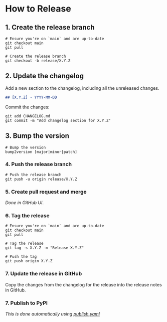 # How to Release

## 1. Create the release branch

```shell
# Ensure you're on `main` and are up-to-date
git checkout main
git pull

# Create the release branch
git checkout -b release/X.Y.Z
```

## 2. Update the changelog

Add a new section to the changelog, including all the unreleased changes.

```markdown
## [X.Y.Z] - YYYY-MM-DD
```

Commit the changes:

```shell
git add CHANGELOG.md
git commit -m "Add changelog section for X.Y.Z"
```

## 3. Bump the version

```shell
# Bump the version
bump2version [major|minor|patch]
```

### 4. Push the release branch

```shell
# Push the release branch
git push -u origin release/X.Y.Z
```

### 5. Create pull request and merge

_Done in GitHub UI_.

### 6. Tag the release

```shell
# Ensure you're on `main` and are up-to-date
git checkout main
git pull

# Tag the release
git tag -s X.Y.Z -m "Release X.Y.Z"

# Push the tag
git push origin X.Y.Z
```

### 7. Update the release in GitHub

Copy the changes from the changelog for the release into the release notes in GitHub.

### 7. Publish to PyPI

_This is done automatically using [publish.yaml](.github/workflows/publish.yaml)_
